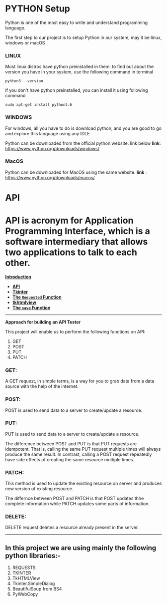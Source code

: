 # **PYTHON Setup**
Python is one of the most easy to write and understand programming language. 

The first step to our project is to setup Python in our system, may it be linux, windows or macOS

### **LINUX**
Most linux distros have python preinstalled in them. to find out about the version you have in your system, use the following command in terminal

```
pyhton3 --version
```
if you don't have python preinstalled, you can install it using following command

```
sudo apt-get install python3.6
```
### **WINDOWS**
For windows, all you have to do is download python, and you are good to go and explore this language using any IDLE

Python can be downloaded from the official python website. link below
 __link__: https://www.python.org/downloads/windows/

### **MacOS**
Python can be downloaded for MacOS using the same website.
__link__ : https://www.python.org/downloads/macos/


# **API**
 API is acronym  for Application Programming Interface, which is a software intermediary that allows two applications to talk to each other.
=======
**[Introduction](file.md)**

- **[API](API.md)**
- **[Tkinter](Tkinter.md)**
- **[The ```Requested``` Function](Req.md)**
- **[tkhtmlview](htmlview.md)**
- **[The ```save``` Function](save.md)**
***
 **Approach for building an API Tester**

 This project will enable us to perform the following functions on API:
1. GET
1. POST
1. PUT
1. PATCH
### **GET:**
 A GET request, in simple terms, is a way for you to grab data from a data source with the help of the internet.

### **POST:**

 POST is used to send data to a server to create/update a resource.

### **PUT:**

 PUT is used to send data to a server to create/update a resource.


 The difference between POST and PUT is that PUT requests are idempotent. That is, calling the same PUT request multiple times will always produce the same result. In contrast, calling a POST request repeatedly have side effects of creating the same resource multiple times.
 <!-- ### **AUTH:** 
 Auth is used to add your auth details to the relevant parts of the request when you select or enter them, so you can preview how your data will be sent before you run the request. Your auth data will appear in the relevant parts of the request, for example in the Headers tab. -->
 ### **PATCH:**
 This method is used to update the existing 
 resource  on server and produces new version of existing resource. 
 
 
 The differnce between POST and PATCH is that  POST  updates thhe complete information while PATCH updates some parts of information.   
 ### **DELETE:**
  DELETE request deletes a resource already present in the server. 
***
## In this project we are using mainly the following python libraries:-
 1. REQUESTS
 1. TKINTER
1. TkHTMLView 
1. Tkinter.SimpleDialog 
1. BeautifulSoup from BS4 
1. PyWebCopy 
 
<!--  Once our HTTP requests are working properly and we are able to fetch data from the API, we need a proper interface to send and receive a request. And for this purpose, we have the Tkinter library in python. -->

<!-- Further next here is the way to create a Drop-down menu
```
#Create an instance of tkinter frame
root= Tk()

#Define the size of window or frame
root.geometry("715x250")

#Set the Menu initially
menu= StringVar()
menu.set("Select Any Language")

#Create a dropdown Menu
drop= OptionMenu(root, menu,"C++", "Java","Python","JavaScript","Rust","GoLang")
drop.pack()

root.mainloop()
```
If you want to create a text widget then here is the way
```
root = Tk()
 
# specify size of window.
root.geometry("250x170")
 
# Create text widget and specify size.
T = Text(root, height = 5, width = 52)
```
Tabbed Notebook  widget
```
root = tk.Tk()
root.title("Tab Widget")
title(name)
tabControl = ttk.Notebook(root)
Notebook(master=None, **options)

root.mainloop()
```
Button widget
```
# import everything from tkinter module
from tkinter import *   
 
# create a tkinter window
root = Tk()             
 
# Open window having dimension 100x100
root.geometry('100x100')
 
# Create a Button
btn = Button(root, text = 'Click me !', bd = '5')
 
# Set the position of button on the top of window.  
btn.pack(side = 'top')   
 
root.mainloop()
``` -->
<!-- [app](app.py) -->

